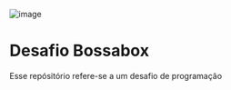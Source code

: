 
![image](https://github.com/rodrigo0oliveira/desafio-bossabox/assets/170271521/6d00758d-45d2-4e18-a9c4-f286dfb13f16)
# Desafio Bossabox
Esse repósitório refere-se a um desafio de programação
